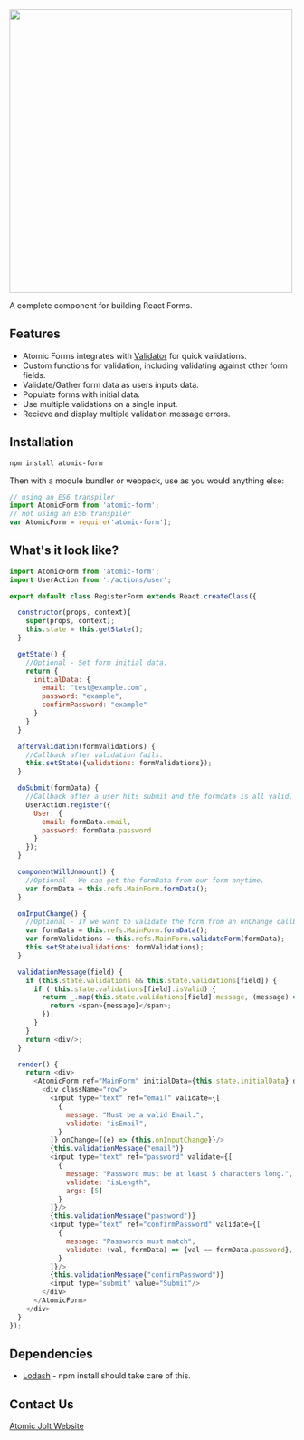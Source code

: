 <img src="https://raw.githubusercontent.com/atomicjolt/atomic-form/master/AtomicForm.png" width="500"/>

A complete component for building React Forms.

## Features
- Atomic Forms integrates with [Validator](https://www.npmjs.com/package/validator) for quick validations.
- Custom functions for validation, including validating against other form fields.
- Validate/Gather form data as users inputs data.
- Populate forms with initial data.
- Use multiple validations on a single input.
- Recieve and display multiple validation message errors.


## Installation

```sh
npm install atomic-form
```

Then with a module bundler or webpack, use as you would anything else:

```js
// using an ES6 transpiler
import AtomicForm from 'atomic-form';
// not using an ES6 transpiler
var AtomicForm = require('atomic-form');
```

## What's it look like?

```js
import AtomicForm from 'atomic-form';
import UserAction from './actions/user';

export default class RegisterForm extends React.createClass({

  constructor(props, context){
    super(props, context);
    this.state = this.getState();
  }

  getState() {
    //Optional - Set form initial data.
    return {
      initialData: {
        email: "test@example.com",
        password: "example",
        confirmPassword: "example"
      }
    }
  }

  afterValidation(formValidations) {
    //Callback after validation fails.
    this.setState({validations: formValidations});
  }

  doSubmit(formData) {
    //Callback after a user hits submit and the formdata is all valid.
    UserAction.register({
      User: {
        email: formData.email,
        password: formData.password
      }
    });
  }

  componentWillUnmount() {
    //Optional - We can get the formData from our form anytime.
    var formData = this.refs.MainForm.formData();
  }

  onInputChange() {
    //Optional - If we want to validate the form from an onChange callback.
    var formData = this.refs.MainForm.formData();
    var formValidations = this.refs.MainForm.validateForm(formData);
    this.setState(validations: formValidations);
  }

  validationMessage(field) {
    if (this.state.validations && this.state.validations[field]) {
      if (!this.state.validations[field].isValid) {
        return _.map(this.state.validations[field].message, (message) => {
          return <span>{message}</span>;
        });
      }
    }
    return <div/>;
  }

  render() {
    return <div>
      <AtomicForm ref="MainForm" initialData={this.state.initialData} doSubmit={this.doSubmit} afterValidation={this.afterValidation}>
        <div className="row">
          <input type="text" ref="email" validate={[
            {
              message: "Must be a valid Email.",
              validate: "isEmail",
            }
          ]} onChange={(e) => {this.onInputChange}}/>
          {this.validationMessage("email")}
          <input type="text" ref="password" validate={[
            {
              message: "Password must be at least 5 characters long.",
              validate: "isLength",
              args: [5]
            }
          ]}/>
          {this.validationMessage("password")}
          <input type="text" ref="confirmPassword" validate={[
            {
              message: "Passwords must match",
              validate: (val, formData) => {val == formData.password},
            }
          ]}/>
          {this.validationMessage("confirmPassword")}
          <input type="submit" value="Submit"/>
        </div>
      </AtomicForm>
    </div>
  }
});
```
## Dependencies
- [Lodash](https://lodash.com/) - npm install should take care of this.

## Contact Us
[Atomic Jolt Website](http://www.atomicjolt.com/)